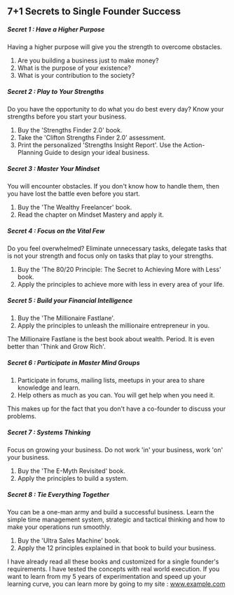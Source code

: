 ## 7+1 Secrets to Single Founder Success

##### Secret 1 : Have a Higher Purpose

Having a higher purpose will give you the strength to overcome obstacles.

1. Are you building a business just to make money? 
2. What is the purpose of your existence? 
3. What is your contribution to the society?

##### Secret 2 : Play to Your Strengths

Do you have the opportunity to do what you do best every day? Know your strengths before you start your business.

1. Buy the 'Strengths Finder 2.0' book.
2. Take the 'Clifton Strengths Finder 2.0' assessment.
3. Print the personalized 'Strengths Insight Report'. Use the Action-Planning Guide to design your ideal business.

##### Secret 3 : Master Your Mindset

You will encounter obstacles. If you don't know how to handle them, then you have lost the battle even before you start.

1. Buy the 'The Wealthy Freelancer' book.
2. Read the chapter on Mindset Mastery and apply it.

##### Secret 4 : Focus on the Vital Few

Do you feel overwhelmed? Eliminate unnecessary tasks, delegate tasks that is not your strength and focus only on tasks that play to your strengths.

1. Buy the 'The 80/20 Principle: The Secret to Achieving More with Less' book.
2. Apply the principles to achieve more with less in every area of your life.  

##### Secret 5 : Build your Financial Intelligence

1. Buy the 'The Millionaire Fastlane'.
2. Apply the principles to unleash the millionaire entrepreneur in you. 

The Millionaire Fastlane is the best book about wealth. Period. It is even better than 'Think and Grow Rich'. 

##### Secret 6 : Participate in Master Mind Groups

1. Participate in forums, mailing lists, meetups in your area to share knowledge and learn.
2. Help others as much as you can. You will get help when you need it.

This makes up for the fact that you don't have a co-founder to discuss your problems. 

##### Secret 7 : Systems Thinking

Focus on growing your business. Do not work 'in' your business, work 'on' your business.

1. Buy the 'The E-Myth Revisited' book.
2. Apply the principles to build a system.

##### Secret 8 : Tie Everything Together

You can be a one-man army and build a successful business. Learn the simple time management system, strategic and tactical thinking and how to make your operations run smoothly.

1. Buy the 'Ultra Sales Machine' book.
2. Apply the 12 principles explained in that book to build your business.

I have already read all these books and customized for a single founder's requirements. I have tested the concepts with real world execution. If you want to learn from my 5 years of experimentation and speed up your learning curve, you can learn more by going to my site : www.example.com




